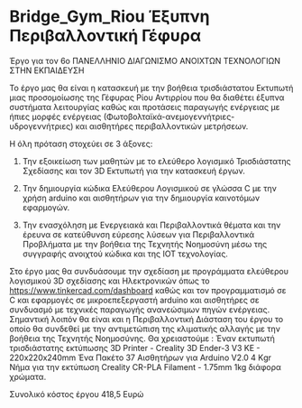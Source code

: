 # Bridge_Gym_Riou Έξυπνη Περιβαλλοντική Γέφυρα 
Έργο για τον 6ο ΠΑΝΕΛΛΗΝΙΟ ΔΙΑΓΩΝΙΣΜΟ ΑΝΟΙΧΤΩΝ ΤΕΧΝΟΛΟΓΙΩΝ ΣΤΗΝ ΕΚΠΑΙΔΕΥΣΗ

Το έργο μας θα είναι η κατασκευή με την βοήθεια τρισδιάστατου Εκτυπωτή μιας προσομοίωσης της Γέφυρας Ρίου Αντιρρίου που θα διαθέτει έξυπνα συστήματα λειτουργίας καθώς και προτάσεις παραγωγής ενέργειας με ήπιες μορφές ενέργειας (Φωτοβολταϊκά-ανεμογεννήτριες- υδρογεννήτριες) και αισθητήρες περιβαλλοντικών μετρήσεων.

Η όλη πρόταση  στοχεύει σε 3 άξονες:

1) Την εξοικείωση των μαθητών με το ελεύθερο λογισμικό Τρισδιάστατης Σχεδίασης και τον 3D Εκτυπωτή για την κατασκευή έργων.

2) Την δημιουργία κώδικα Ελεύθερου Λογισμικού σε γλώσσα C με την χρήση arduino και αισθητήρων για την δημιουργία καινοτόμων εφαρμογών.

3) Την ενασχόληση με Ενεργειακά και Περιβαλλοντικά θέματα και την έρευνα σε κατεύθυνση εύρεσης λύσεων για Περιβαλλοντικά Προβλήματα με την βοήθεια της Τεχνητής Νοημοσύνη μέσω της συγγραφής ανοιχτού κώδικα και της ΙΟΤ τεχνολογίας.
   
Στο έργο μας θα συνδυάσουμε την σχεδίαση με προγράμματα ελεύθερου λογισμικού 3D σχεδίασης και Ηλεκτρονικών όπως το https://www.tinkercad.com/dashboard καθώς και τον
προγραμματισμό σε C και εφαρμογές σε μικροεπεξεργαστή arduino και αισθητήρες σε συνδυασμό με τεχνικές παραγωγής ανανεώσιμων πηγών ενέργειας.
Σημαντική λοιπόν θα είναι και η Περιβαλλοντική Διάσταση του έργου το οποίο θα συνδεθεί με την αντιμετώπιση της κλιματικής αλλαγής με την βοήθεια της Τεχνητής Νοημοσύνης. 
Θα χρειαστούμε :
Έναν εκτυπωτή τρισδιάστατης εκτύπωσης 3D Printer - Creality 3D Ender-3 V3 KE - 220x220x240mm
Ένα Πακέτο 37 Αισθητήρων για Arduino V2.0
4 Κgr Νήμα για την εκτύπωση Creality CR-PLA Filament - 1.75mm 1kg διάφορα χρώματα.

Συνολικό κόστος έργου 418,5 Ευρώ
